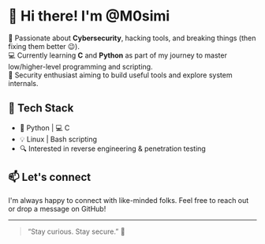 # 👋 Hi there! I'm @M0simi

🎯 Passionate about **Cybersecurity**, hacking tools, and breaking things (then fixing them better 😉).  
💻 Currently learning **C** and **Python** as part of my journey to master low/higher-level programming and scripting.  
🔐 Security enthusiast aiming to build useful tools and explore system internals.  

## 🔧 Tech Stack
- 🐍 Python | 💻 C
- 💡 Linux | Bash scripting
- 🔍 Interested in reverse engineering & penetration testing

## 📫 Let's connect
I'm always happy to connect with like-minded folks. Feel free to reach out or drop a message on GitHub!

---

> “Stay curious. Stay secure.” 🔐  
